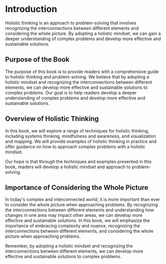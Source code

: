 Introduction
============

Holistic thinking is an approach to problem-solving that involves recognizing the interconnections between different elements and considering the whole picture. By adopting a holistic mindset, we can gain a deeper understanding of complex problems and develop more effective and sustainable solutions.

Purpose of the Book
-------------------

The purpose of this book is to provide readers with a comprehensive guide to holistic thinking and problem-solving. We believe that by adopting a holistic mindset and recognizing the interconnections between different elements, we can develop more effective and sustainable solutions to complex problems. Our goal is to help readers develop a deeper understanding of complex problems and develop more effective and sustainable solutions.

Overview of Holistic Thinking
-----------------------------

In this book, we will explore a range of techniques for holistic thinking, including systems thinking, mindfulness and awareness, and visualization and mapping. We will provide examples of holistic thinking in practice and offer guidance on how to approach complex problems with a holistic mindset.

Our hope is that through the techniques and examples presented in this book, readers will develop a holistic mindset and approach to problem-solving.

Importance of Considering the Whole Picture
-------------------------------------------

In today's complex and interconnected world, it is more important than ever to consider the whole picture when approaching problems. By recognizing the interconnections between different elements and understanding how changes in one area may impact other areas, we can develop more effective and sustainable solutions. In this book, we will emphasize the importance of embracing complexity and nuance, recognizing the interconnections between different elements, and considering the whole picture when approaching problems.

Remember, by adopting a holistic mindset and recognizing the interconnections between different elements, we can develop more effective and sustainable solutions to complex problems.

